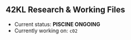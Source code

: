 ## 42KL Research & Working Files
- Current status: **PISCINE ONGOING**
- Currently working on: `c02`

